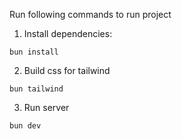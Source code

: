 Run following commands to run project

1. Install dependencies:
```
bun install
```

2. Build css for tailwind
```
bun tailwind
```

3. Run server
```
bun dev
```
